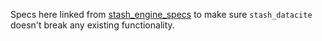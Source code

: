 Specs here linked from [stash_engine_specs](https://github.com/CDL-Dryad/stash/tree/master/stash_engine_specs) 
to make sure `stash_datacite` doesn't break any existing functionality.
